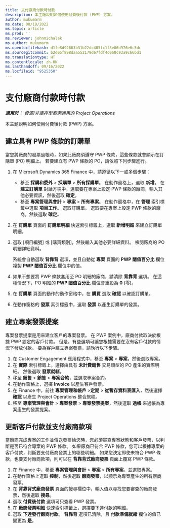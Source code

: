 ```yaml
---
title: 支付廠商付款時付款
description: 本主題說明如何使用付費後付款 (PWP) 方案。
author: mukumarm
ms.date: 08/18/2022
ms.topic: article
ms.prod: ''
ms.reviewer: johnmichalak
ms.author: mukumarm
ms.openlocfilehash: d1fe8d92663b31b22dc405fc1f3e06d976e6c5dc
ms.sourcegitcommit: b2d05f898daa552179d67fdf4c060c93a9c66bd1
ms.translationtype: HT
ms.contentlocale: zh-HK
ms.lasthandoff: 09/16/2022
ms.locfileid: "9525350"
---
```

# <a name="pay-when-paid-vendor-payments"></a>支付廠商付款時付款

_**適用於：** 資源/非庫存型案例適用的 Project Operations_

本主題說明如何使用付費後付款 (PWP) 方案。

## <a name="create-a-purchase-order-that-has-pwp-terms"></a>建立具有 PWP 條款的訂購單

當您將廠商的發票過帳時，如果此廠商須遵守 PWP 條款，這些條款就會顯示在訂購單 (PO) 明細上。 若要建立有 PWP 條款的 PO，請依照下列步驟進行。

1. 在 Microsoft Dynamics 365 Finance 中，請遵循以下一或多個步驟︰

    - 移至 **採購和委外** \> **採購單** \> **所有採購單**。 在動作窗格上，選取 **新增**。 在 **建立訂購單** 對話方塊中，選取要在專案上設定 PWP 條款的廠商，輸入其他必要資訊，然後選取 **確定**。
    - 移至 **專案管理與會計** \> **專案** \> **所有專案**。 在動作窗格中，在 **管理** 索引標籤中選取 **項目工作**。 選取訂購單。 選取要在專案上設定 PWP 條款的廠商，然後選取 **確定**。

2. 在 **訂購單** 頁面的 **訂購單明細** 快速索引標籤上，選取 **新增明細** 來建立訂購單明細。
3. 選取 [項目編號] 或 [購買類別]，然後輸入其他必要詳細資料。 檢閱廠商的 PO 明細詳細資料。

    系統會自動選取 **背靠背** 選項，並且自動從 **專案** 頁面的 **PWP 閾值百分比** 欄位複製 **PWP 閾值百分比** 欄位中的值。

4. 如果不想要將 PWP 條款套用至 PO 明細的廠商，請清除 **背靠背** 選項。 在這種情況下，PO 明細的 **PWP 閾值百分比** 欄位會重設為 **0** (零)。
5. 在 **訂購單** 頁面的動作的動作窗格中，在 **購買** 選取 **確認** 以確認訂購單。
6. 在動作窗格的 **發票** 索引標籤中，選取 **發票** 以產生訂購單的發票。

## <a name="create-a-project-invoice-proposal"></a>建立專案發票提案

專案發票提案是用來建立客戶的專案發票。 在 PWP 案例中，廠商付款取決於根據 PWP 設定的客戶付款。 但是，有些選項可讓您根據需要在沒有客戶付款的情況下發放付款。 要為客戶建立專案發票，請執行以下步驟。

1. 在 Customer Engagement 應用程式中，移至 **專案** \> **專案**，然後選取專案。
2. 在 **實際** 索引標籤上，選擇由具有 **未計費銷售** 交易類型的 PO 產生的實際明細。 然後選取 **發票就緒**。
3. 移至 **銷售** \> **銷售** \> **專案合約**，並選取專案合約。
4. 在動作窗格上，選擇 **Invoice** 以產生客戶發票。
5. 在 Finance 中，前往 **專案管理和帳戶** \>**定期** \> **從暫存資料表匯入**，然後選擇 **確認** 以產生 Project Operations 整合旅程。
6. 移至 **專案管理與會計** \> **專案發票** \> **專案發票提案**，然後選取 **過帳** 來過帳為專案產生的發票提案。

## <a name="update-a-customer-payment-and-pay-the-vendor"></a>更新客戶付款並支付廠商款項

當廠商完成專案的工作並傳送發票給您時，您必須審查專案狀態和客戶發票，以判斷是否已符合專案的 PWP 條款。 如果廠商已符合 PWP 條款，您可以根據專案的客戶付款，判斷要支付廠商發票上的哪些明細。 如果您決定即使未符合 PWP 條款，也要支付廠商款項，則可以在 **背靠背式廠商發票** 頁面上覆寫 PWP 條款。

1. 在 Finance 中，移至 **專案管理與會計** \> **專案** \> **所有專案**，並選取專案。
2. 在動作窗格上選取 **控制**，然後選取 **廠商發票**，以顯示為專案產生的所有廠商發票。
3. 在 **背靠背式廠商發票** 頁面的搜尋欄位中，輸入值以尋找您要審查的廠商發票，然後選取 **搜尋**。
4. 選取 **付費後付款** 選項可只查看 PWP 發票。
5. 在 **廠商發票明細** 快速索引標籤上，選擇要下達付款的明細。
6. 選取 **下達發行廠商付款**。 **背靠背** 選項已清除，且 **付款準備就緒** 欄位的值已變更為 **是**。
